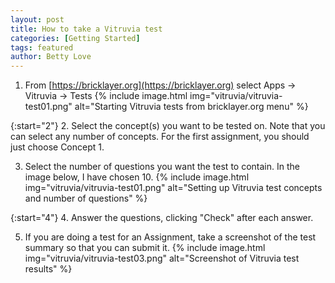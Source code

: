 ```yaml
---
layout: post
title: How to take a Vitruvia test
categories: [Getting Started]
tags: featured
author: Betty Love
---
```




1. From [https://bricklayer.org](https://bricklayer.org) select Apps -> Vitruvia -> Tests
   {% include image.html img="vitruvia/vitruvia-test01.png"  alt="Starting Vitruvia tests from bricklayer.org menu" %}

{:start="2"}
2. Select the concept(s) you want to be tested on.  Note that you can select any number of concepts. For the first assignment, you should just choose Concept 1.

3. Select the number of questions you want the test to contain. In the image below, I have chosen 10.
{% include image.html img="vitruvia/vitruvia-test01.png"  alt="Setting up Vitruvia test concepts and number of questions" %}

{:start="4"}
4. Answer the questions, clicking "Check" after each answer.

5. If you are doing a test for an Assignment, take a screenshot of the test summary so that you can submit it.
{% include image.html img="vitruvia/vitruvia-test03.png"  alt="Screenshot of Vitruvia test results" %}
